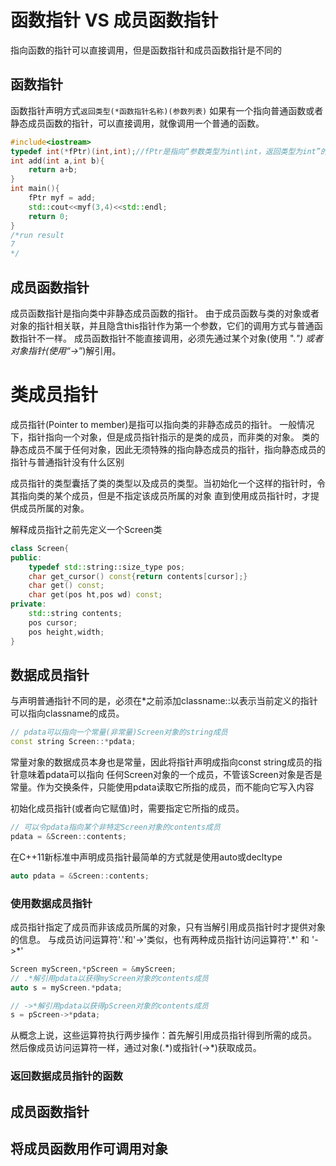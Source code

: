 # 函数指针 VS 成员函数指针
指向函数的指针可以直接调用，但是函数指针和成员函数指针是不同的
## 函数指针
函数指针声明方式`返回类型(*函数指针名称)(参数列表)`
如果有一个指向普通函数或者静态成员函数的指针，可以直接调用，就像调用一个普通的函数。
```cpp
#include<iostream>
typedef int(*fPtr)(int,int);//fPtr是指向“参数类型为int\int，返回类型为int”的函数指针
int add(int a,int b){
	return a+b;
}
int main(){
	fPtr myf = add;
	std::cout<<myf(3,4)<<std::endl;
	return 0;
}
/*run result
7
*/
```
## 成员函数指针
成员函数指针是指向类中非静态成员函数的指针。
由于成员函数与类的对象或者对象的指针相关联，并且隐含this指针作为第一个参数，它们的调用方式与普通函数指针不一样。
成员函数指针不能直接调用，必须先通过某个对象(使用 ".*") 或者 对象指针(使用“->*”)解引用。

# 类成员指针
成员指针(Pointer to member)是指可以指向类的非静态成员的指针。
一般情况下，指针指向一个对象，但是成员指针指示的是类的成员，而非类的对象。
类的静态成员不属于任何对象，因此无须特殊的指向静态成员的指针，指向静态成员的指针与普通指针没有什么区别

成员指针的类型囊括了类的类型以及成员的类型。当初始化一个这样的指针时，令其指向类的某个成员，但是不指定该成员所属的对象
直到使用成员指针时，才提供成员所属的对象。

解释成员指针之前先定义一个Screen类
```cpp
class Screen{
public:
	typedef std::string::size_type pos;
	char get_cursor() const{return contents[cursor];}
	char get() const;
	char get(pos ht,pos wd) const;
private:
	std::string contents;
	pos cursor;
	pos height,width;
}
```

## 数据成员指针
与声明普通指针不同的是，必须在*之前添加classname::以表示当前定义的指针可以指向classname的成员。
```cpp
// pdata可以指向一个常量(非常量)Screen对象的string成员
const string Screen::*pdata;
```
常量对象的数据成员本身也是常量，因此将指针声明成指向const string成员的指针意味着pdata可以指向
任何Screen对象的一个成员，不管该Screen对象是否是常量。作为交换条件，只能使用pdata读取它所指的成员，而不能向它写入内容


初始化成员指针(或者向它赋值)时，需要指定它所指的成员。
```cpp
// 可以令pdata指向某个非特定Screen对象的contents成员
pdata = &Screen::contents;
```
在C++11新标准中声明成员指针最简单的方式就是使用auto或decltype
```cpp
auto pdata = &Screen::contents;
```

### 使用数据成员指针
成员指针指定了成员而非该成员所属的对象，只有当解引用成员指针时才提供对象的信息。
与成员访问运算符'.'和'->'类似，也有两种成员指针访问运算符'.\*' 和 '->\*'
```cpp
Screen myScreen,*pScreen = &myScreen;
// .*解引用pdata以获得myScreen对象的contents成员
auto s = myScreen.*pdata;

// ->*解引用pdata以获得pScreen对象的contents成员
s = pScreen->*pdata;
```
从概念上说，这些运算符执行两步操作：首先解引用成员指针得到所需的成员。
然后像成员访问运算符一样，通过对象(.\*)或指针(->\*)获取成员。

### 返回数据成员指针的函数


## 成员函数指针

## 将成员函数用作可调用对象
